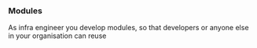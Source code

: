 ### Modules
As infra engineer you develop modules, so that developers or anyone else in your organisation can reuse